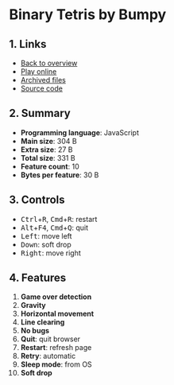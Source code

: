 # Binary Tetris by Bumpy

## 1. Links

- [Back to overview](../README.md)
- [Play online](https://nineteendo.github.io/tetris4karchive/binary-tetris)
- [Archived files](.)
- [Source code](https://codegolf.stackexchange.com/a/121622/120787)

## 2. Summary

- **Programming language**: JavaScript
- **Main size**: 304 B
- **Extra size**: 27 B
- **Total size**: 331 B
- **Feature count**: 10
- **Bytes per feature**: 30 B

## 3. Controls

- <kbd>Ctrl</kbd>+<kbd>R</kbd>, <kbd>Cmd</kbd>+<kbd>R</kbd>: restart
- <kbd>Alt</kbd>+<kbd>F4</kbd>, <kbd>Cmd</kbd>+<kbd>Q</kbd>: quit
- <kbd>Left</kbd>: move left
- <kbd>Down</kbd>: soft drop
- <kbd>Right</kbd>: move right

## 4. Features

1. **Game over detection**
2. **Gravity**
3. **Horizontal movement**
4. **Line clearing**
5. **No bugs**
6. **Quit**: quit browser
7. **Restart**: refresh page
8. **Retry**: automatic
9. **Sleep mode**: from OS
10. **Soft drop**